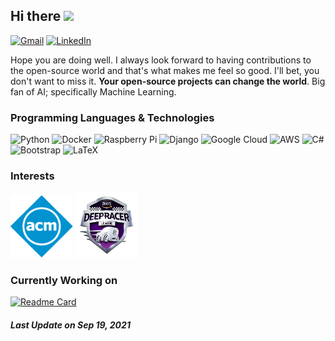 ## Hi there <img src="https://media.giphy.com/media/hvRJCLFzcasrR4ia7z/giphy.gif" width="25px">

<a href="mailto:lnxpylnxpy@gmail.com"><img alt="Gmail" src="https://img.shields.io/badge/Gmail-D14836?style=for-the-badge&logo=gmail&logoColor=white"/></a> <a href="https://www.linkedin.com/in/ali-reza-yahyapour-18b896164/"><img alt="LinkedIn" src="https://img.shields.io/badge/linkedin-%230077B5.svg?&style=for-the-badge&logo=linkedin&logoColor=white"/></a>

Hope you are doing well. I always look forward to having contributions to the open-source world and that's what makes me feel so good. I'll bet, you don't want to miss it. **Your open-source projects can change the world**. Big fan of AI; specifically Machine Learning.

### Programming Languages & Technologies

<img alt="Python" src="https://img.shields.io/badge/python-%2314354C.svg?&style=for-the-badge&logo=python&logoColor=white"/> <img alt="Docker" src="https://img.shields.io/badge/docker-%230db7ed.svg?&style=for-the-badge&logo=docker&logoColor=white"/> <img alt="Raspberry Pi" src="https://img.shields.io/badge/-RaspberryPi-C51A4A?style=for-the-badge&logo=Raspberry-Pi"/> <img alt="Django" src="https://img.shields.io/badge/django-%23092E20.svg?&style=for-the-badge&logo=django&logoColor=white"/> <img alt="Google Cloud" src="https://img.shields.io/badge/GoogleCloud-%234285F4.svg?&style=for-the-badge&logo=google-cloud&logoColor=white"/> <img alt="AWS" src="https://img.shields.io/badge/AWS-%23FF9900.svg?&style=for-the-badge&logo=amazon-aws&logoColor=white"/> <img alt="C#" src="https://img.shields.io/badge/c%23-%23239120.svg?&style=for-the-badge&logo=c-sharp&logoColor=white"/> <img alt="Bootstrap" src="https://img.shields.io/badge/bootstrap-%23563D7C.svg?&style=for-the-badge&logo=bootstrap&logoColor=white"/> <img alt="LaTeX" src="https://img.shields.io/badge/latex-%23008080.svg?&style=for-the-badge&logo=latex&logoColor=white"/>

### Interests
<img src="https://github.com/lnxpy/lnxpy/blob/main/icons/acm.png" width="100"> <img src="https://github.com/lnxpy/lnxpy/blob/main/icons/deepracer.png" width="100">

### Currently Working on
[![Readme Card](https://github-readme-stats.vercel.app/api/pin/?username=codehub-ir&repo=codehub)](https://github.com/codehub-ir/codehub)

##### Last Update on Sep 19, 2021

